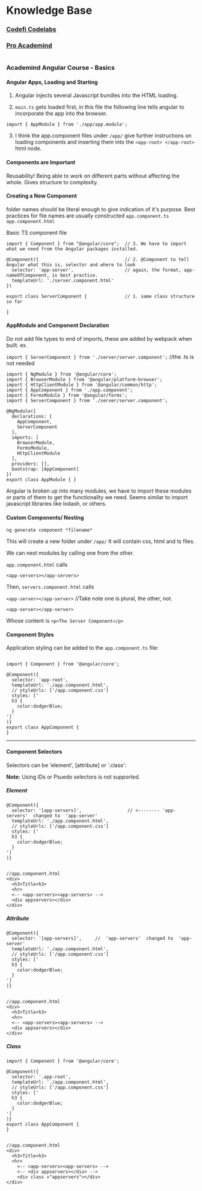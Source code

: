 # Knowledge Base 

### [Codefi Codelabs](https://www.codefiworks.com/codelabs/ )

### [Pro Academind](https://pro.academind.com/)
#
#
#
### Academind Angular Course - Basics 

#### Angular Apps, Loading and Starting

1. Angular injects several Javascript bundles into the HTML loading. 

2. `main.ts` gets loaded first, in this file the following line tells angular to incorporate the app into the browser.

 `import { AppModule } from './app/app.module';`

3. I think the app.component files under `/app/` give further instructions on loading components and inserting them into the `<app-root> </app-root>` html node.

#### Components are Important

Reusability! Being able to work on different parts without affecting the whole. Gives structure to complexity.

#### Creating a New Component

folder names should be literal enough to give indication of it's purpose.
Best practices for file names are usually constructed `app.component.ts` `app.component.html`

Basic TS component file

```
import { Component } from "@angular/core";  // 3. We have to import what we need from the Angular packages installed.

@Component({                                // 2. @Component to tell Angular what this is, selector and where to look
  selector: 'app-server',                   // again, the format, app-nameOfComponent, is best practice.
  templateUrl: './server.component.html'
})

export class ServerComponent {              // 1. same class structure so far

}
```


#### AppModule and Component Declaration

Do not add file types to end of imports, these are added by webpack when built. ex.

`import { ServerComponent } from './server/server.component';`   //the .ts is not needed

```
import { NgModule } from '@angular/core';
import { BrowserModule } from '@angular/platform-browser';
import { HttpClientModule } from '@angular/common/http';
import { AppComponent } from './app.component';
import { FormsModule } from '@angular/forms';
import { ServerComponent } from './server/server.component';

@NgModule({
  declarations: [
    AppComponent,
    ServerComponent
  ],
  imports: [
    BrowserModule,
    FormsModule,
    HttpClientModule
  ],
  providers: [], 
  bootstrap: [AppComponent]
})
export class AppModule { }
```
Angular is broken up into many modules, we have to import these modules or parts of them to get the functionality we need. Seems similar to import javascript libraries like lodash, or others.


#### Custom Components/ Nesting

`ng generate component *filename*`

This will create a new folder under `/app/`
It will contain css, html and ts files.

We can nest modules by calling one from the other. 

`app.component.html` calls

`<app-servers></app-servers>`

Then, `servers.component.html` calls

`<app-server></app-server>`   //Take note one is plural, the other, not.

`<app-server></app-server>`

Whose content is `<p>The Server Component</p>`


#### Component Styles

Application styling can be added to the `app.component.ts` file:

```

import { Component } from '@angular/core';

@Component({
  selector: 'app-root',
  templateUrl: './app.component.html',
  // styleUrls: ['/app.component.css']
  styles: ['
  h3 {
    color:dodgerBlue;
  }
']
)}
export class AppComponent {
}

```

---------------------------------



#### Component Selectors

Selectors can be 'element', [attribute] or '.class':

**Note:** Using IDs or Psuedo selectors is not supported.

##### *Element*

```
@Component({
  selector: '[app-servers]',                 // <-------- 'app-servers'  changed to  'app-server'
  templateUrl: './app.component.html',
  // styleUrls: ['/app.component.css']
  styles: ['
  h3 {
    color:dodgerBlue;
  }
']
)}


//app.component.html
<div>
  <h3>Title<h3>
  <hr>
  <-- <app-servers><app-servers> -->
  <div appservers></div>
</div>

```

##### *Attribute*

```
@Component({
  selector: '[app-servers]',     //  'app-servers'  changed to  'app-server'
  templateUrl: './app.component.html',
  // styleUrls: ['/app.component.css']
  styles: ['
  h3 {
    color:dodgerBlue;
  }
']
)}


//app.component.html
<div>
  <h3>Title<h3>
  <hr>
  <-- <app-servers><app-servers> -->
  <div appservers></div>
</div>

```

##### *Class*
```
import { Component } from '@angular/core';

@Component({
  selector: '.app-root',
  templateUrl: './app.component.html',
  // styleUrls: ['/app.component.css']
  styles: ['
  h3 {
    color:dodgerBlue;
  }
']
)}
export class AppComponent {
}


//app.component.html
<div>
  <h3>Title<h3>
  <hr>
    <-- <app-servers><app-servers> -->
    <-- <div appservers></div> -->
    <div class ="appservers"></div>
</div>

```


